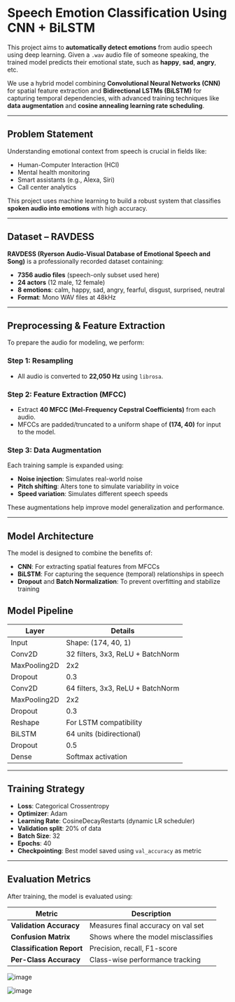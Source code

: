 # Speech Emotion Classification Using CNN + BiLSTM 

This project aims to **automatically detect emotions** from audio speech using deep learning. Given a `.wav` audio file of someone speaking, the trained model predicts their emotional state, such as **happy**, **sad**, **angry**, etc.

We use a hybrid model combining **Convolutional Neural Networks (CNN)** for spatial feature extraction and **Bidirectional LSTMs (BiLSTM)** for capturing temporal dependencies, with advanced training techniques like **data augmentation** and **cosine annealing learning rate scheduling**.

---

## Problem Statement

Understanding emotional context from speech is crucial in fields like:
- Human-Computer Interaction (HCI)
- Mental health monitoring
- Smart assistants (e.g., Alexa, Siri)
- Call center analytics

This project uses machine learning to build a robust system that classifies **spoken audio into emotions** with high accuracy.

---

## Dataset – RAVDESS

**RAVDESS (Ryerson Audio-Visual Database of Emotional Speech and Song)** is a professionally recorded dataset containing:
- **7356 audio files** (speech-only subset used here)
- **24 actors** (12 male, 12 female)
- **8 emotions**: calm, happy, sad, angry, fearful, disgust, surprised, neutral
- **Format**: Mono WAV files at 48kHz

---

## Preprocessing & Feature Extraction

To prepare the audio for modeling, we perform:

### Step 1: Resampling
- All audio is converted to **22,050 Hz** using `librosa`.

### Step 2: Feature Extraction (MFCC)
- Extract **40 MFCC (Mel-Frequency Cepstral Coefficients)** from each audio.
- MFCCs are padded/truncated to a uniform shape of **(174, 40)** for input to the model.

### Step 3: Data Augmentation
Each training sample is expanded using:
- **Noise injection**: Simulates real-world noise
- **Pitch shifting**: Alters tone to simulate variability in voice
- **Speed variation**: Simulates different speech speeds

These augmentations help improve model generalization and performance.

---

## Model Architecture

The model is designed to combine the benefits of:
- **CNN**: For extracting spatial features from MFCCs
- **BiLSTM**: For capturing the sequence (temporal) relationships in speech
- **Dropout** and **Batch Normalization**: To prevent overfitting and stabilize training

## Model Pipeline

| Layer              | Details                              |
|-------------------|---------------------------------------|
| Input             | Shape: (174, 40, 1)                   |
| Conv2D            | 32 filters, 3x3, ReLU + BatchNorm     |
| MaxPooling2D      | 2x2                                   |
| Dropout           | 0.3                                   |
| Conv2D            | 64 filters, 3x3, ReLU + BatchNorm     |
| MaxPooling2D      | 2x2                                   |
| Dropout           | 0.3                                   |
| Reshape           | For LSTM compatibility                |
| BiLSTM            | 64 units (bidirectional)              |
| Dropout           | 0.5                                   |
| Dense             | Softmax activation                    |

---

## Training Strategy

- **Loss**: Categorical Crossentropy
- **Optimizer**: Adam
- **Learning Rate**: CosineDecayRestarts (dynamic LR scheduler)
- **Validation split**: 20% of data
- **Batch Size**: 32
- **Epochs**: 40
- **Checkpointing**: Best model saved using `val_accuracy` as metric

---

## Evaluation Metrics

After training, the model is evaluated using:

| Metric                  | Description                         |
|--------------------------|-------------------------------------|
| **Validation Accuracy**  | Measures final accuracy on val set |
| **Confusion Matrix**     | Shows where the model misclassifies |
| **Classification Report**| Precision, recall, F1-score        |
| **Per-Class Accuracy**   | Class-wise performance tracking     |

![image](https://github.com/user-attachments/assets/f78679f4-3683-46c1-9221-05f716074cfa)

![image](https://github.com/user-attachments/assets/4313aeff-5a63-47ea-a76e-a4127922f420)

